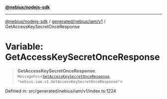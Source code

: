 [**@nebius/nodejs-sdk**](../../../../../README.md)

***

[@nebius/nodejs-sdk](../../../../../README.md) / [generated/nebius/iam/v1](../README.md) / GetAccessKeySecretOnceResponse

# Variable: GetAccessKeySecretOnceResponse

> **GetAccessKeySecretOnceResponse**: `MessageFns`\<[`GetAccessKeySecretOnceResponse`](../interfaces/GetAccessKeySecretOnceResponse.md), `"nebius.iam.v1.GetAccessKeySecretOnceResponse"`\>

Defined in: src/generated/nebius/iam/v1/index.ts:1224
